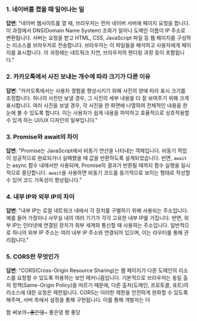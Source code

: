 ### 1. 네이버를 켰을 때 일어나는 일

**답변**: "네이버 웹사이트를 열 때, 브라우저는 먼저 네이버 서버에 페이지 요청을 합니다. 이 과정에서 DNS(Domain Name System) 조회가 일어나 도메인 이름이 IP 주소로 변환됩니다. 서버는 요청을 받고 HTML, CSS, JavaScript 파일 등 웹 페이지를 구성하는 리소스를 브라우저로 전송합니다. 브라우저는 이 파일들을 해석하고 사용자에게 페이지를 표시합니다. 이 과정에는 네트워크 지연, 브라우저의 렌더링 과정 등이 포함됩니다."

### 2. 카카오톡에서 사진 보내는 개수에 따라 크기가 다른 이유

**답변**: "카카오톡에서는 사용자 경험을 향상시키기 위해 사진의 양에 따라 표시 크기를 조정합니다. 하나의 사진만 보낼 경우, 그 사진의 세부 내용을 더 잘 보여주기 위해 크게 표시합니다. 여러 사진을 보낼 경우, 각 사진을 한 화면에 나열하여 전체적인 내용을 한눈에 볼 수 있도록 합니다. 이는 사용자가 쉽게 내용을 파악하고 효율적으로 상호작용할 수 있게 하는 UI/UX 디자인의 일부입니다."

### 3. Promise와 await의 차이

**답변**: "Promise는 JavaScript에서 비동기 연산을 나타내는 객체입니다. 비동기 작업이 성공적으로 완료되거나 실패했을 때 값을 반환하도록 설계되었습니다. 반면, `await`는 async 함수 내에서만 사용되며, Promise의 결과가 반환될 때까지 함수 실행을 일시적으로 중단합니다. `await`을 사용하면 비동기 코드를 동기적으로 보이는 형태로 작성할 수 있어 코드 가독성이 향상됩니다."

### 4. 내부 IP와 외부 IP의 차이

**답변**: "내부 IP는 로컬 네트워크 내에서 각 장치를 구별하기 위해 사용되는 주소입니다. 예를 들어 가정이나 사무실 내의 여러 기기가 각각 고유한 내부 IP를 가집니다. 반면, 외부 IP는 인터넷에 연결된 장치가 외부 세계와 통신할 때 사용하는 주소입니다. 일반적으로 하나의 외부 IP 주소는 여러 내부 IP 주소와 연결되어 있으며, 이는 라우터를 통해 관리됩니다."

### 5. CORS란 무엇인가

**답변**: "CORS(Cross-Origin Resource Sharing)는 웹 페이지가 다른 도메인의 리소스를 요청할 수 있도록 허용하는 보안 메커니즘입니다. 기본적으로 브라우저는 동일 출처 정책(Same-Origin Policy)을 따르기 때문에, 다른 출처(도메인, 프로토콜, 포트)의 리소스에 대한 요청은 제한됩니다. CORS는 이러한 제한을 안전하게 완화할 수 있도록 해주며, 서버 측에서 설정을 통해 구현됩니다. 이를 통해 개발자는 다


함 써보까~~~좋은뎅~~~
좋은뎅 짱 좋당
